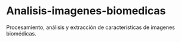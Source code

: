 # Analisis-imagenes-biomedicas
Procesamiento, análisis y extracción de características de imagenes biomédicas.
